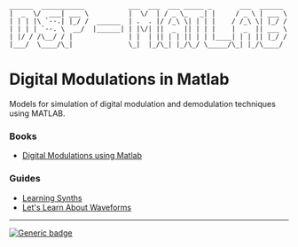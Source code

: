 
    ______  ___________           ___  ___  ___ _____ _       ___  ______ 
    |  _  \/  ___| ___ \          |  \/  | / _ \_   _| |     / _ \ | ___ \
    | | | |\ `--.| |_/ /  ______  | .  . |/ /_\ \| | | |    / /_\ \| |_/ /
    | | | | `--. \  __/  |______| | |\/| ||  _  || | | |    |  _  || ___ \
    | |/ / /\__/ / |              | |  | || | | || | | |____| | | || |_/ /
    |___/  \____/\_|              \_|  |_/\_| |_/\_/ \_____/\_| |_/\____/ 
                                                                                                                               
# Digital Modulations in Matlab

Models for simulation of digital modulation and demodulation techniques using MATLAB.

### Books 

- [Digital Modulations using Matlab](https://www.amazon.com/-/pt/dp/B0735L33GQ?ref_=ast_author_mpb)

### Guides

- [Learning Synths ](https://learningsynths.ableton.com/pt/get-started/get-started-making-sounds) 
- [Let's Learn About Waveforms](https://pudding.cool/2018/02/waveforms/) 

--- 
[![Generic badge](https://img.shields.io/badge/MATLAB-R2023a-BLUE.svg)](https://shields.io/)


